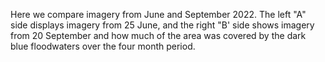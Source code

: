 Here we compare imagery from June and September 2022. The left "A" side displays imagery from 25 June, and the right "B' side shows imagery from 20 September and how much of the area was covered by the dark blue floodwaters over the four month period.